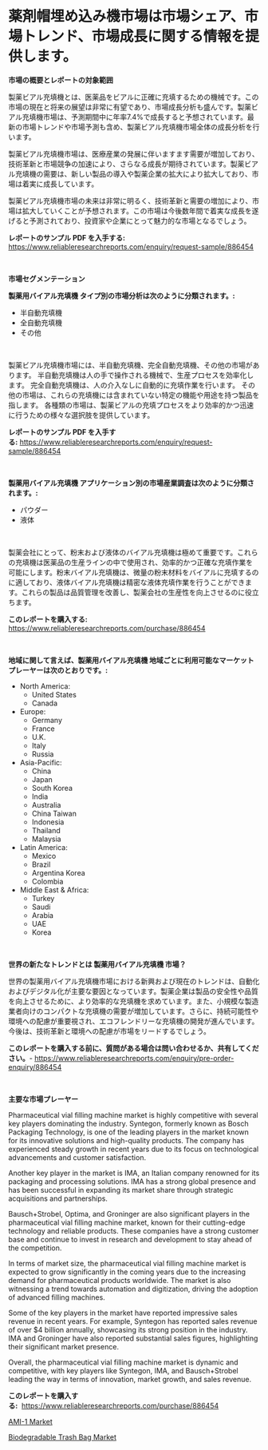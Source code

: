 <p><h1>薬剤帽埋め込み機市場は市場シェア、市場トレンド、市場成長に関する情報を提供します。</h1></p><p><strong>市場の概要とレポートの対象範囲</strong></p>
<p><p>製薬ビアル充填機とは、医薬品をビアルに正確に充填するための機械です。この市場の現在と将来の展望は非常に有望であり、市場成長分析も盛んです。製薬ビアル充填機市場は、予測期間中に年率7.4%で成長すると予想されています。最新の市場トレンドや市場予測も含め、製薬ビアル充填機市場全体の成長分析を行います。</p><p>製薬ビアル充填機市場は、医療産業の発展に伴いますます需要が増加しており、技術革新と市場競争の加速により、さらなる成長が期待されています。製薬ビアル充填機の需要は、新しい製品の導入や製薬企業の拡大により拡大しており、市場は着実に成長しています。</p><p>製薬ビアル充填機市場の未来は非常に明るく、技術革新と需要の増加により、市場は拡大していくことが予想されます。この市場は今後数年間で着実な成長を遂げると予測されており、投資家や企業にとって魅力的な市場となるでしょう。</p></p>
<p><strong>レポートのサンプル PDF を入手する:</strong> <a href="https://www.reliableresearchreports.com/enquiry/request-sample/886454">https://www.reliableresearchreports.com/enquiry/request-sample/886454</a></p>
<p>&nbsp;</p>
<p><strong>市場セグメンテーション</strong></p>
<p><strong>製薬用バイアル充填機 タイプ別の市場分析は次のように分類されます。:</strong></p>
<p><ul><li>半自動充填機</li><li>全自動充填機</li><li>その他</li></ul></p>
<p>&nbsp;</p>
<p><p>製薬ビアル充填機市場には、半自動充填機、完全自動充填機、その他の市場があります。 半自動充填機は人の手で操作される機械で、生産プロセスを効率化します。 完全自動充填機は、人の介入なしに自動的に充填作業を行います。 その他の市場は、これらの充填機には含まれていない特定の機能や用途を持つ製品を指します。 各種類の市場は、製薬ビアルの充填プロセスをより効率的かつ迅速に行うための様々な選択肢を提供しています。</p></p>
<p><strong>レポートのサンプル PDF を入手する:</strong>&nbsp;<a href="https://www.reliableresearchreports.com/enquiry/request-sample/886454">https://www.reliableresearchreports.com/enquiry/request-sample/886454</a></p>
<p>&nbsp;</p>
<p><strong> 製薬用バイアル充填機 アプリケーション別の市場産業調査は次のように分類されます。:</strong></p>
<p><ul><li>パウダー</li><li>液体</li></ul></p>
<p>&nbsp;</p>
<p><p>製薬会社にとって、粉末および液体のバイアル充填機は極めて重要です。これらの充填機は医薬品の生産ラインの中で使用され、効率的かつ正確な充填作業を可能にします。粉末バイアル充填機は、微量の粉末材料をバイアルに充填するのに適しており、液体バイアル充填機は精密な液体充填作業を行うことができます。これらの製品は品質管理を改善し、製薬会社の生産性を向上させるのに役立ちます。</p></p>
<p><strong>このレポートを購入する:</strong>&nbsp; <a href="https://www.reliableresearchreports.com/purchase/886454">https://www.reliableresearchreports.com/purchase/886454</a></p>
<p>&nbsp;</p>
<p><strong>地域に関して言えば、製薬用バイアル充填機 地域ごとに利用可能なマーケットプレーヤーは次のとおりです。:</strong></p>
<p><ul>
    <li>
        North America:
        <ul>
            <li>United States</li>
            <li>Canada</li>
        </ul>
    </li>
    <li>
        Europe:
        <ul>
            <li>Germany</li>
            <li>France</li>
            <li>U.K.</li>
            <li>Italy</li>
            <li>Russia</li>
        </ul>
    </li>
    <li>
        Asia-Pacific:
        <ul>
            <li>China</li>
            <li>Japan</li>
            <li>South Korea</li>
            <li>India</li>
            <li>Australia</li>
            <li>China Taiwan</li>
            <li>Indonesia</li>
            <li>Thailand</li>
            <li>Malaysia</li>
        </ul>
    </li>
    <li>
        Latin America:
        <ul>
            <li>Mexico</li>
            <li>Brazil</li>
            <li>Argentina Korea</li>
            <li>Colombia</li>
        </ul>
    </li>
    <li>
        Middle East & Africa:
        <ul>
            <li>Turkey</li>
            <li>Saudi</li>
            <li>Arabia</li>
            <li>UAE</li>
            <li>Korea</li>
        </ul>
    </li>
    </ul></p>
<p>&nbsp;</p>
<p><strong>世界の新たなトレンドとは 製薬用バイアル充填機 市場？</strong></p>
<p><p>世界の製薬用バイアル充填機市場における新興および現在のトレンドは、自動化およびデジタル化が主要な要因となっています。製薬企業は製品の安全性や品質を向上させるために、より効率的な充填機を求めています。また、小規模な製造業者向けのコンパクトな充填機の需要が増加しています。さらに、持続可能性や環境への配慮が重要視され、エコフレンドリーな充填機の開発が進んでいます。今後は、技術革新と環境への配慮が市場をリードするでしょう。</p></p>
<p><strong>このレポートを購入する前に、質問がある場合は問い合わせるか、共有してください。</strong>- <a href="https://www.reliableresearchreports.com/enquiry/pre-order-enquiry/886454">https://www.reliableresearchreports.com/enquiry/pre-order-enquiry/886454</a></p>
<p>&nbsp;</p>
<p><strong>主要な市場プレーヤー</strong></p>
<p><p>Pharmaceutical vial filling machine market is highly competitive with several key players dominating the industry. Syntegon, formerly known as Bosch Packaging Technology, is one of the leading players in the market known for its innovative solutions and high-quality products. The company has experienced steady growth in recent years due to its focus on technological advancements and customer satisfaction.</p><p>Another key player in the market is IMA, an Italian company renowned for its packaging and processing solutions. IMA has a strong global presence and has been successful in expanding its market share through strategic acquisitions and partnerships.</p><p>Bausch+Strobel, Optima, and Groninger are also significant players in the pharmaceutical vial filling machine market, known for their cutting-edge technology and reliable products. These companies have a strong customer base and continue to invest in research and development to stay ahead of the competition.</p><p>In terms of market size, the pharmaceutical vial filling machine market is expected to grow significantly in the coming years due to the increasing demand for pharmaceutical products worldwide. The market is also witnessing a trend towards automation and digitization, driving the adoption of advanced filling machines.</p><p>Some of the key players in the market have reported impressive sales revenue in recent years. For example, Syntegon has reported sales revenue of over $4 billion annually, showcasing its strong position in the industry. IMA and Groninger have also reported substantial sales figures, highlighting their significant market presence.</p><p>Overall, the pharmaceutical vial filling machine market is dynamic and competitive, with key players like Syntegon, IMA, and Bausch+Strobel leading the way in terms of innovation, market growth, and sales revenue.</p></p>
<p><strong>このレポートを購入する:</strong>&nbsp;&nbsp;<a href="https://www.reliableresearchreports.com/purchase/886454">https://www.reliableresearchreports.com/purchase/886454</a></p>
<p><p><a href="https://github.com/Sarissaschmalingtr6fz2739/Market-Research-Report-List-1/blob/main/ami-1-market.md">AMI-1 Market</a></p><p><a href="https://five-trouble-98a.notion.site/Biodegradable-Trash-Bag-Market-with-the-goal-of-estimating-the-market-size-and-future-growth-potenti-c449e47baba648fc9c4e7163bd510cbd">Biodegradable Trash Bag Market</a></p></p>